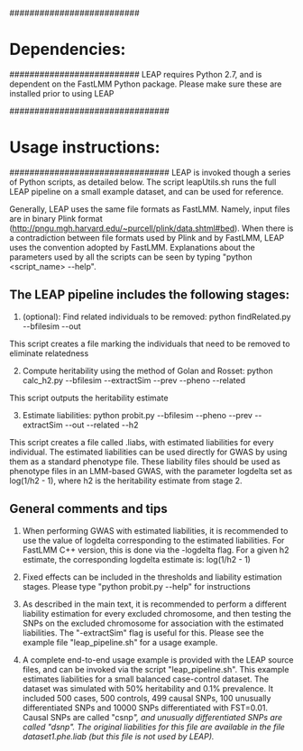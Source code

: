 ##########################
#    Dependencies:       #
##########################
LEAP requires Python 2.7, and is dependent on the FastLMM Python package.
Please make sure these are installed prior to using LEAP

 
 
################################
#    Usage instructions:       #
################################
LEAP is invoked though a series of Python scripts, as detailed below.
The script leapUtils.sh runs the full LEAP pipeline on a small example dataset, and can be used for reference.
 
Generally, LEAP uses the same file formats as FastLMM.
Namely, input files are in binary Plink format (http://pngu.mgh.harvard.edu/~purcell/plink/data.shtml#bed).
When there is a contradiction between file formats used by Plink and by FastLMM, LEAP uses the convention adopted by FastLMM.
Explanations about the parameters used by all the scripts can be seen by typing "python <script_name> --help".
 
 
The LEAP pipeline includes the following stages:
-------------------------------------------------
1. (optional): Find related individuals to be removed:
python findRelated.py --bfilesim <Plink base file> --out <output file>
 
This script creates a file marking the individuals that need to be removed to eliminate relatedness
 
2. Compute heritability using the method of Golan and Rosset:
python calc_h2.py --bfilesim <Plink base file> --extractSim <SNPs used for heritability estimation> --prev <prevalence> --pheno <phenotype file> --related <relatedness file>
 
This script outputs the heritability estimate
 
3. Estimate liabilities:
python probit.py --bfilesim <Plink base file> --pheno <phenotype file> --prev <prevalence> --extractSim <SNPs used in the heritability estimation> --out <output base file> --related <relatedness file> --h2 <heritability>
 
This script creates a file called <output base file>.liabs, with estimated liabilities for every individual. The estimated liabilities can be used directly for GWAS by using them as a standard phenotype file.
These liability files should be used as phenotype files in an LMM-based GWAS, with the parameter logdelta set as log(1/h2 - 1), where h2 is the heritability estimate from stage 2.
 
 
 
General comments and tips
-------------------------
1. When performing GWAS with estimated liabilities, it is recommended to use the value of logdelta corresponding to the estimated liabilities.
For FastLMM C++ version, this is done via the -logdelta flag.
For a given h2 estimate, the corresponding logdelta estimate is: log(1/h2 - 1)
 
2. Fixed effects can be included in the thresholds and liability estimation stages.
Please type "python probit.py --help" for instructions
 
3. As described in the main text, it is recommended to perform a different liability estimation for every excluded chromosome, and then testing the SNPs on the excluded chromosome for association with the estimated liabilities. The "-extractSim" flag is useful for this. Please see the example file "leap_pipeline.sh" for a usage example.
 
4. A complete end-to-end usage example is provided with the LEAP source files, and can be invoked via the script "leap_pipeline.sh".
This example estimates liabilities for a small balanced case-control dataset.
The dataset was simulated with 50% heritability and  0.1% prevalence. It included 500 cases, 500 controls, 499 causal SNPs, 100 unusually differentiated SNPs and 10000 SNPs differentiated with FST=0.01. Causal SNPs are called "csnp<i>", and unusually differentiated SNPs are called "dsnp<i>". The original liabilities for this file are available in the file dataset1.phe.liab (but this file is not used by LEAP).
 

